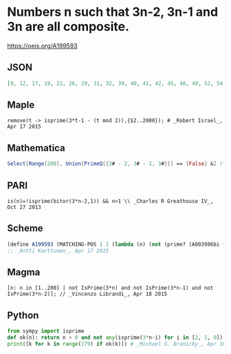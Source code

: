 # Numbers n such that 3n\-2, 3n\-1 and 3n are all composite\.
https://oeis.org/A199593
## JSON
```JSON
[9, 12, 17, 19, 22, 26, 29, 31, 32, 39, 40, 41, 42, 45, 48, 49, 52, 54, 57, 59, 62, 63, 68, 69, 70, 72, 73, 74, 79, 82, 83, 85, 87, 89, 92, 96, 97, 99, 100, 101, 102, 107, 108, 109, 110, 112, 114, 115, 119, 121, 122, 124, 126, 129, 131, 132, 135, 136, 138, 139, 142, 143, 146, 149, 151, 152, 157, 158, 159, 161, 162, 165, 166, 169, 171, 172, 173, 176, 177, 178]
```
## Maple
```Maple
remove(t -> isprime(3*t-1 - (t mod 2)),{$2..2000}); # _Robert Israel_, Apr 17 2015
```
## Mathematica
```Mathematica
Select[Range[200], Union[PrimeQ[{3# - 2, 3# - 1, 3#}]] == {False} &] (* _Alonso del Arte_, Jul 06 2013 *)
```
## PARI
```PARI
is(n)=!isprime(bitor(3*n-2,1)) && n>1 \\ _Charles R Greathouse IV_, Oct 27 2013
```
## Scheme
```Scheme
(define A199593 (MATCHING-POS 1 2 (lambda (n) (not (prime? (A003986bi (+ n n n -2) 1)))))) ;; A003986bi implements binary inclusive or (A003986).
;; _Antti Karttunen_, Apr 17 2015
```
## Magma
```Magma
[n: n in [1..200] | not IsPrime(3*n) and not IsPrime(3*n-1) and not IsPrime(3*n-2)]; // _Vincenzo Librandi_, Apr 18 2015
```
## Python
```Python
from sympy import isprime
def ok(n): return n > 0 and not any(isprime(3*n-i) for i in [2, 1, 0])
print([k for k in range(179) if ok(k)]) # _Michael S. Branicky_, Apr 16 2022
```
